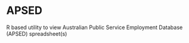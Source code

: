 # APSED
R based utility to view Australian Public Service Employment Database (APSED) spreadsheet(s)
